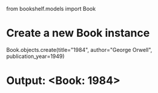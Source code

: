 from bookshelf.models import Book
# Create a new Book instance
Book.objects.create(title="1984", author="George Orwell", publication_year=1949)
# Output: <Book: 1984>

